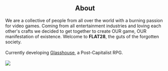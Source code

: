 <h2 align=center>About</h2>
We are a collective of people from all over the world with a burning passion for video games.
Coming from all entertainment industries and loving each other's crafts we decided to get together to create OUR game, OUR manifestation of existence.
Welcome to <b>FLAT28</b>, the guts of the forgotten society.
<br><br>
Currently developing <a href="https://store.steampowered.com/app/2244700/Glasshouse/" target="_blank">Glasshouse</a>, a Post-Capitalist RPG.
<br><br>
<img src="https://media.discordapp.net/attachments/973992716029546529/1177705008897216612/IMG_5381.jpg?ex=657cb4c2&is=656a3fc2&hm=e9c931b8c6d9e0013832e2e463fbd415e653022f63006470dc7dc6945791115c&=&format=webp&width=895&height=671">
